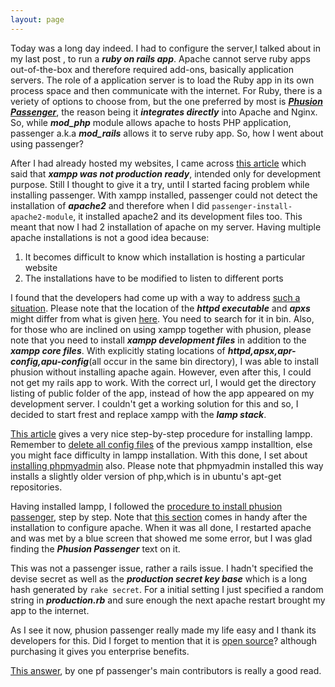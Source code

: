 ```yaml
---
layout: page
---
```


Today was a long day indeed. I had to configure the server,I talked about in my last post , to run a ***ruby on rails app***.
Apache cannot serve ruby apps out-of-the-box and therefore required add-ons, basically application servers. The role of a application server is to load the Ruby app in its  own process space and then communicate with the internet. For Ruby, there is a veriety of options to choose from, but the one preferred by most is [***Phusion Passenger***](https://www.phusionpassenger.com/), the reason being it ***integrates directly*** into Apache and Nginx. So, while ***mod_php*** module allows apache to hosts PHP application, passenger a.k.a ***mod_rails*** allows it to serve ruby app. So, how I went about using passenger?

After I had already hosted my websites, I came across [this article](https://www.apachefriends.org/faq_linux.html) which said that ***xampp was not production ready***, intended only for development purpose. Still I thought to give it a try, until I started facing problem while installing passenger. With xampp installed, passenger could not detect the installation of ***apache2*** and therefore when I did `passenger-install-apache2-module`, it installed apache2 and its development files too. This meant that now I had 2 installation of apache on my server. Having multiple apache installations is not a good idea because:<br>
1) It becomes difficult to know which installation is hosting a particular website<br>
2) The installations have to be modified to listen to different ports

I found that the developers had come up with a way to address [such a situation](https://www.phusionpassenger.com/documentation/Users%20guide%20Apache.html#multiple_apache_installs). Please note that the location of the ***httpd executable*** and ***apxs*** might differ from what is given [here](https://www.phusionpassenger.com/documentation/Users%20guide%20Apache.html#forcing_location_of_command_line_tools_and_dependencies). You need to search for it in bin. Also, for those who are inclined on using xampp together with phusion, please note that you need to install ***xampp development files*** in addition to the ***xampp core files***. With explicitly stating locations of ***httpd,apsx,apr-config,apu-config***(all occur in the same bin directory), I was able to install phusion without installing apache again. However, even after this, I could not get my rails app to work. With the correct url, I would get the directory listing of public folder of the app, instead of how the app appeared on my development server. I couldn't get a working solution for this and so, I decided to start frest and replace xampp with the ***lamp stack***.


[This article](https://www.digitalocean.com/community/tutorials/how-to-install-linux-apache-mysql-php-lamp-stack-on-ubuntu-14-04) gives a very nice step-by-step procedure for installing lampp. Remember to [delete all config files](http://askubuntu.com/questions/500684/completely-uninstall-xampp-if-not-installed-from-apt-get) of the previous xampp installtion, else you might face difficulty in lampp installation. With this done, I set about [installing phpmyadmin](https://www.digitalocean.com/community/tutorials/how-to-install-and-secure-phpmyadmin-on-ubuntu-12-04) also. Please note that phpmyadmin installed this way installs a slightly older version of php,which is in ubuntu's apt-get repositories.

Having installed lampp, I followed the [procedure to install phusion passenger](https://www.phusionpassenger.com/documentation/Users%20guide%20Apache.html), step by step. Note that [this section](https://www.phusionpassenger.com/documentation/Users%20guide%20Apache.html#_configuring_phusion_passenger) comes in handy after the installation to configure apache. When it was all done, I restarted apache and was met by a blue screen that showed me some error, but I was glad finding the ***Phusion Passenger*** text on it.

This was not a passenger issue, rather a rails issue. I hadn't specified the devise secret as well as the ***production secret key base*** which is a long hash generated by `rake secret`. For a initial setting I just specified a random string in ***production.rb*** and sure enough the next apache restart brought my app to the internet.

As I see it now, phusion passenger really made my life easy and I thank its developers for this. Did I forget to mention that it is [open source](https://github.com/phusion/passenger)? although purchasing it gives you enterprise benefits.

[This answer](http://stackoverflow.com/a/4113570/3363206), by one pf passenger's main contributors is really a good read.  